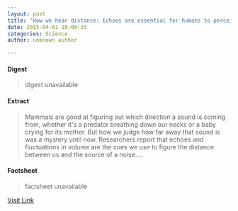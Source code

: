 ```yaml
---
layout: post
title: "How we hear distance: Echoes are essential for humans to perceive how far away a sound is"
date: 2015-04-01 18:08:33
categories: Science
author: unknown author

---
```



#### Digest
>digest unavailable

#### Extract
>Mammals are good at figuring out which direction a sound is coming from, whether it's a predator breathing down our necks or a baby crying for its mother. But how we judge how far away that sound is was a mystery until now. Researchers report that echoes and fluctuations in volume are the cues we use to figure the distance between us and the source of a noise....

#### Factsheet
>factsheet unavailable

[Visit Link](http://feeds.sciencedaily.com/~r/sciencedaily/~3/ZHANczI59bs/150401140833.htm)


